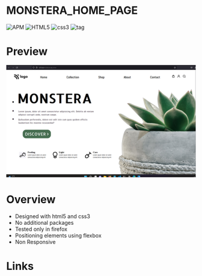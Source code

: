 # MONSTERA_HOME_PAGE
![APM](https://img.shields.io/apm/l/vim-mode)
![HTML5](https://img.shields.io/badge/HTML-5-red)
![css3](https://img.shields.io/badge/CSS-3-blue)
![tag](https://img.shields.io/badge/tag-v.0.0.1-yellow)

# Preview
![img](./photos/final.png)

# Overview

- Designed with html5 and css3
- No additional packages
- Tested only in firefox
- Positioning elements using flexbox
- Non Responsive

# Links
